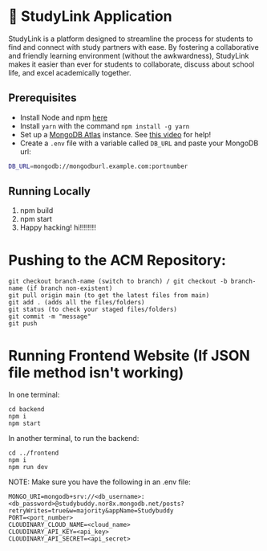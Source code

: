 # **📖 StudyLink Application**

StudyLink is a platform designed to streamline the process for students to find and connect with study partners with ease. 
By fostering a collaborative and friendly learning environment (without the awkwardness), StudyLink makes it easier than ever for students to collaborate, discuss about school life, and excel academically together.

## Prerequisites

- Install Node and npm [here](https://nodejs.org/en/download/)
- Install `yarn` with the command `npm install -g yarn`
- Set up a [MongoDB Atlas](https://www.mongodb.com/) instance. See [this video](https://www.youtube.com/watch?v=CcOL5h_ZFJM) for help!
- Create a `.env` file with a variable called `DB_URL` and paste your MongoDB url:

```bash
DB_URL=mongodb://mongodburl.example.com:portnumber
```

## Running Locally

1. npm build
2. npm start
8. Happy hacking!
hi!!!!!!!!

# Pushing to the ACM Repository:
```
git checkout branch-name (switch to branch) / git checkout -b branch-name (if branch non-existent)
git pull origin main (to get the latest files from main)
git add . (adds all the files/folders)
git status (to check your staged files/folders)
git commit -m "message"
git push
```

# Running Frontend Website (If JSON file method isn't working)
In one terminal:
```
cd backend
npm i
npm start
```

In another terminal, to run the backend:
```
cd ../frontend
npm i
npm run dev
```

NOTE: Make sure you have the following in an .env file:
```
MONGO_URI=mongodb+srv://<db_username>:<db_password>@studybuddy.nor8x.mongodb.net/posts?retryWrites=true&w=majority&appName=Studybuddy
PORT=<port_number>
CLOUDINARY_CLOUD_NAME=<cloud_name>
CLOUDINARY_API_KEY=<api_key>
CLOUDINARY_API_SECRET=<api_secret>
```
